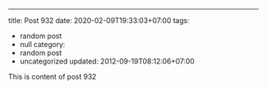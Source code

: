 ---
title: Post 932
date: 2020-02-09T19:33:03+07:00
tags:
  - random post
  - null
category:
  - random post
  - uncategorized
updated: 2012-09-19T08:12:06+07:00

This is content of post 932